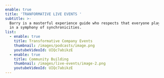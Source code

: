 ```yaml
---
enable: true
title: 'TRANFORMATIVE LIVE EVENTS '
subtitle: >-
  Barry is a masterful experience guide who respects that everyone plays a part
  in a symphony of synchronicities. 
list:
  - enable: true
    title: Transformative Company Events
    thumbnail: /images/podcasts/image.png
    youtubeVideoId: UIQc7abikzE
  - enable: true
    title: Community Building
    thumbnail: /images/live-events/image-2.png
    youtubeVideoId: UIQc7abikzE
---
```

